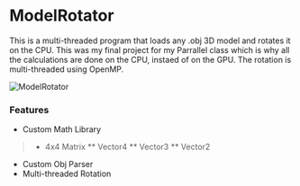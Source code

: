 # ModelRotator
This is a multi-threaded program that loads any .obj 3D model and rotates it on the CPU. This was my final project for my Parrallel class which is why all the calculations are done on the CPU, instaed of on the GPU. The rotation is multi-threaded using OpenMP.

![ModelRotator](https://user-images.githubusercontent.com/52022661/211683982-a663a461-896e-4e38-8951-4db48289ab17.gif)

### Features
* Custom Math Library
>* 4x4 Matrix
** Vector4
** Vector3
** Vector2
* Custom Obj Parser
* Multi-threaded Rotation

